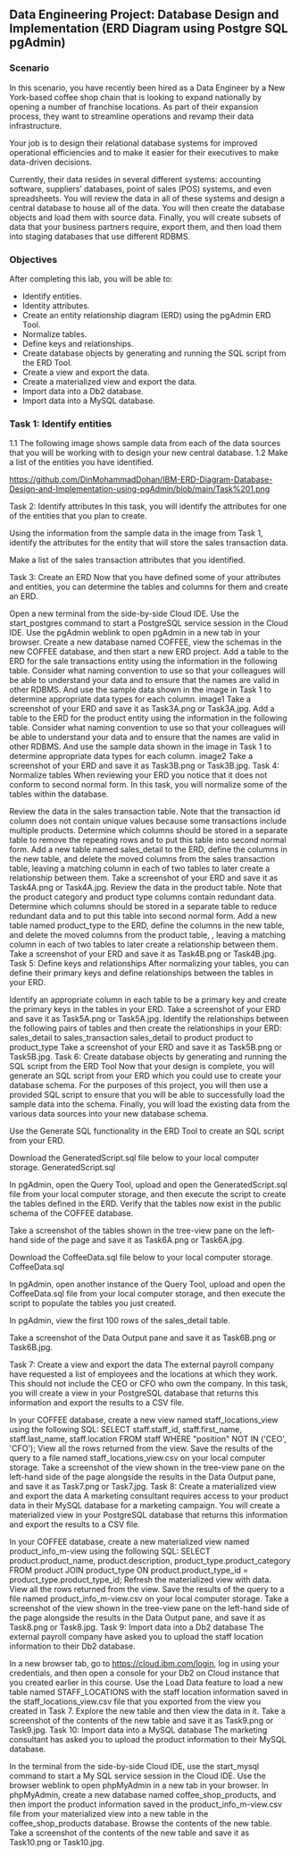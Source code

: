 ## Data Engineering Project: Database Design and Implementation (ERD Diagram using Postgre SQL pgAdmin)

### Scenario
In this scenario, you have recently been hired as a Data Engineer by a New York-based coffee shop chain that is looking to expand nationally by opening a number of franchise locations. As part of their expansion process, they want to streamline operations and revamp their data infrastructure.

Your job is to design their relational database systems for improved operational efficiencies and to make it easier for their executives to make data-driven decisions.

Currently, their data resides in several different systems: accounting software, suppliers’ databases, point of sales (POS) systems, and even spreadsheets. You will review the data in all of these systems and design a central database to house all of the data. You will then create the database objects and load them with source data. Finally, you will create subsets of data that your business partners require, export them, and then load them into staging databases that use different RDBMS.

### Objectives
After completing this lab, you will be able to:

* Identify entities.
* Identity attributes.
* Create an entity relationship diagram (ERD) using the pgAdmin ERD Tool.
* Normalize tables.
* Define keys and relationships.
* Create database objects by generating and running the SQL script from the ERD Tool.
* Create a view and export the data.
* Create a materialized view and export the data.
* Import data into a Db2 database.
* Import data into a MySQL database.

### Task 1: Identify entities

1.1 The following image shows sample data from each of the data sources that you will be working with to design your new central database.
1.2 Make a list of the entities you have identified.

https://github.com/DinMohammadDohan/IBM-ERD-Diagram-Database-Design-and-Implementation-using-pgAdmin/blob/main/Task%201.png

Task 2: Identify attributes
In this task, you will identify the attributes for one of the entities that you plan to create.

Using the information from the sample data in the image from Task 1, identify the attributes for the entity that will store the sales transaction data.

Make a list of the sales transaction attributes that you identified.

Task 3: Create an ERD
Now that you have defined some of your attributes and entities, you can determine the tables and columns for them and create an ERD.

Open a new terminal from the side-by-side Cloud IDE.
Use the start_postgres command to start a PostgreSQL service session in the Cloud IDE.
Use the pgAdmin weblink to open pgAdmin in a new tab in your browser.
Create a new database named COFFEE, view the schemas in the new COFFEE database, and then start a new ERD project.
Add a table to the ERD for the sale transactions entity using the information in the following table. Consider what naming convention to use so that your colleagues will be able to understand your data and to ensure that the names are valid in other RDBMS. And use the sample data shown in the image in Task 1 to determine appropriate data types for each column.
image1
Take a screenshot of your ERD and save it as Task3A.png or Task3A.jpg.
Add a table to the ERD for the product entity using the information in the following table. Consider what naming convention to use so that your colleagues will be able to understand your data and to ensure that the names are valid in other RDBMS. And use the sample data shown in the image in Task 1 to determine appropriate data types for each column.
image2
Take a screenshot of your ERD and save it as Task3B.png or Task3B.jpg.
Task 4: Normalize tables
When reviewing your ERD you notice that it does not conform to second normal form. In this task, you will normalize some of the tables within the database.

Review the data in the sales transaction table. Note that the transaction id column does not contain unique values because some transactions include multiple products.
Determine which columns should be stored in a separate table to remove the repeating rows and to put this table into second normal form.
Add a new table named sales_detail to the ERD, define the columns in the new table, and delete the moved columns from the sales transaction table, leaving a matching column in each of two tables to later create a relationship between them.
Take a screenshot of your ERD and save it as Task4A.png or Task4A.jpg.
Review the data in the product table. Note that the product category and product type columns contain redundant data.
Determine which columns should be stored in a separate table to reduce redundant data and to put this table into second normal form.
Add a new table named product_type to the ERD, define the columns in the new table, and delete the moved columns from the product table, , leaving a matching column in each of two tables to later create a relationship between them.
Take a screenshot of your ERD and save it as Task4B.png or Task4B.jpg.
Task 5: Define keys and relationships
After normalizing your tables, you can define their primary keys and define relationships between the tables in your ERD.

Identify an appropriate column in each table to be a primary key and create the primary keys in the tables in your ERD.
Take a screenshot of your ERD and save it as Task5A.png or Task5A.jpg.
Identify the relationships between the following pairs of tables and then create the relationships in your ERD: sales_detail to sales_transaction
sales_detail to product
product to product_type
Take a screenshot of your ERD and save it as Task5B.png or Task5B.jpg.
Task 6: Create database objects by generating and running the SQL script from the ERD Tool
Now that your design is complete, you will generate an SQL script from your ERD which you could use to create your database schema. For the purposes of this project, you will then use a provided SQL script to ensure that you will be able to successfully load the sample data into the schema. Finally, you will load the existing data from the various data sources into your new database schema.

Use the Generate SQL functionality in the ERD Tool to create an SQL script from your ERD.

Download the GeneratedScript.sql file below to your local computer storage. GeneratedScript.sql

In pgAdmin, open the Query Tool, upload and open the GeneratedScript.sql file from your local computer storage, and then execute the script to create the tables defined in the ERD. Verify that the tables now exist in the public schema of the COFFEE database.

Take a screenshot of the tables shown in the tree-view pane on the left-hand side of the page and save it as Task6A.png or Task6A.jpg.

Download the CoffeeData.sql file below to your local computer storage. CoffeeData.sql

In pgAdmin, open another instance of the Query Tool, upload and open the CoffeeData.sql file from your local computer storage, and then execute the script to populate the tables you just created.

In pgAdmin, view the first 100 rows of the sales_detail table.

Take a screenshot of the Data Output pane and save it as Task6B.png or Task6B.jpg.

Task 7: Create a view and export the data
The external payroll company have requested a list of employees and the locations at which they work. This should not include the CEO or CFO who own the company. In this task, you will create a view in your PostgreSQL database that returns this information and export the results to a CSV file.

In your COFFEE database, create a new view named staff_locations_view using the following SQL:
SELECT staff.staff_id,
staff.first_name,
staff.last_name,
staff.location
FROM staff
WHERE "position" NOT IN ('CEO', 'CFO');
View all the rows returned from the view.
Save the results of the query to a file named staff_locations_view.csv on your local computer storage.
Take a screenshot of the view shown in the tree-view pane on the left-hand side of the page alongside the results in the Data Output pane, and save it as Task7.png or Task7.jpg.
Task 8: Create a materialized view and export the data
A marketing consultant requires access to your product data in their MySQL database for a marketing campaign. You will create a materialized view in your PostgreSQL database that returns this information and export the results to a CSV file.

In your COFFEE database, create a new materialized view named product_info_m-view using the following SQL:
SELECT product.product_name, product.description, product_type.product_category
FROM product
JOIN product_type
ON product.product_type_id = product_type.product_type_id;
Refresh the materialized view with data.
View all the rows returned from the view.
Save the results of the query to a file named product_info_m-view.csv on your local computer storage.
Take a screenshot of the view shown in the tree-view pane on the left-hand side of the page alongside the results in the Data Output pane, and save it as Task8.png or Task8.jpg.
Task 9: Import data into a Db2 database
The external payroll company have asked you to upload the staff location information to their Db2 database.

In a new browser tab, go to https://cloud.ibm.com/login, log in using your credentials, and then open a console for your Db2 on Cloud instance that you created earlier in this course.
Use the Load Data feature to load a new table named STAFF_LOCATIONS with the staff location information saved in the staff_locations_view.csv file that you exported from the view you created in Task 7.
Explore the new table and then view the data in it.
Take a screenshot of the contents of the new table and save it as Task9.png or Task9.jpg.
Task 10: Import data into a MySQL database
The marketing consultant has asked you to upload the product information to their MySQL database.

In the terminal from the side-by-side Cloud IDE, use the start_mysql command to start a My SQL service session in the Cloud IDE.
Use the browser weblink to open phpMyAdmin in a new tab in your browser.
In phpMyAdmin, create a new database named coffee_shop_products, and then import the product information saved in the product_info_m-view.csv file from your materialized view into a new table in the coffee_shop_products database.
Browse the contents of the new table.
Take a screenshot of the contents of the new table and save it as Task10.png or Task10.jpg.


















